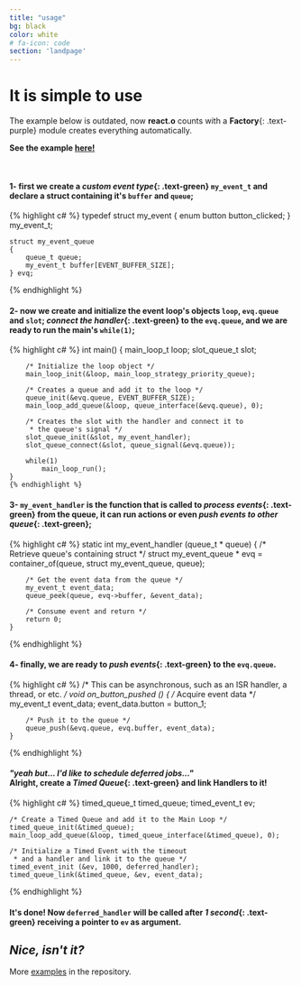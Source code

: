 ```yaml
---
title: "usage"
bg: black
color: white
# fa-icon: code
section: 'landpage'
---
```


# It is simple to use

The example below is outdated, now **react.o** counts with
a **Factory**{: .text-purple} module creates everything automatically.


**See the example [here!](https://github.com/felipe-lavratti/reacto/blob/master/examples/host_factory/src)**

<br>

#### **1-** first we create a *custom event type*{: .text-green} `my_event_t` and declare a struct containing it's `buffer` and `queue`;

{% highlight c# %}
    typedef struct my_event
    {
        enum button button_clicked;
    } my_event_t;

    struct my_event_queue
    {
        queue_t queue;
        my_event_t buffer[EVENT_BUFFER_SIZE];
    } evq;
{% endhighlight %}

#### **2-** now we create and initialize the event loop's objects `loop`, `evq.queue` and `slot`; *connect the handler*{: .text-green} to the `evq.queue`, and we are ready to run the main's `while(1)`;

{% highlight c# %}
    int main()
    {
        main_loop_t loop;
        slot_queue_t slot;

        /* Initialize the loop object */
        main_loop_init(&loop, main_loop_strategy_priority_queue);

        /* Creates a queue and add it to the loop */
        queue_init(&evq.queue, EVENT_BUFFER_SIZE);
        main_loop_add_queue(&loop, queue_interface(&evq.queue), 0);

        /* Creates the slot with the handler and connect it to
         * the queue's signal */
        slot_queue_init(&slot, my_event_handler);
        slot_queue_connect(&slot, queue_signal(&evq.queue));

        while(1)
            main_loop_run();
    }
    {% endhighlight %}

#### **3-** `my_event_handler` is the function that is called to *process events*{: .text-green} from the queue, it can run actions or even *push events to other queue*{: .text-green};

{% highlight c# %}
    static int my_event_handler (queue_t * queue)
    {
        /* Retrieve queue's containing struct */
        struct my_event_queue * evq = container_of(queue,
                                                   struct my_event_queue,
                                                   queue);

        /* Get the event data from the queue */
        my_event_t event_data;
        queue_peek(queue, evq->buffer, &event_data);

        /* Consume event and return */
        return 0;
    }
{% endhighlight %}

#### **4-** finally, we are ready to *push events*{: .text-green} to the `evq.queue`.

{% highlight c# %}
    /* This can be asynchronous, such as an ISR handler, a thread, or etc. */
    void on_button_pushed ()
    {
        /* Acquire event data */
        my_event_t event_data;
        event_data.button = button_1;

        /* Push it to the queue */
        queue_push(&evq.queue, evq.buffer, event_data);
    }
{% endhighlight %}

#### *"yeah but... I'd like to schedule deferred jobs..."*<br>Alright, create a *Timed Queue*{: .text-green} and link Handlers to it!

{% highlight c# %}
    timed_queue_t timed_queue;
    timed_event_t ev;

    /* Create a Timed Queue and add it to the Main Loop */
    timed_queue_init(&timed_queue);
    main_loop_add_queue(&loop, timed_queue_interface(&timed_queue), 0);

    /* Initialize a Timed Event with the timeout
     * and a handler and link it to the queue */
    timed_event_init (&ev, 1000, deferred_handler);
    timed_queue_link(&timed_queue, &ev, event_data);
{% endhighlight %}

#### It's done! Now `deferred_handler` will be called after *1 second*{: .text-green} receiving a pointer to `ev` as argument.

## *Nice, isn't it?*
More [examples](https://github.com/felipe-lavratti/reacto/tree/master/examples) in the repository.
